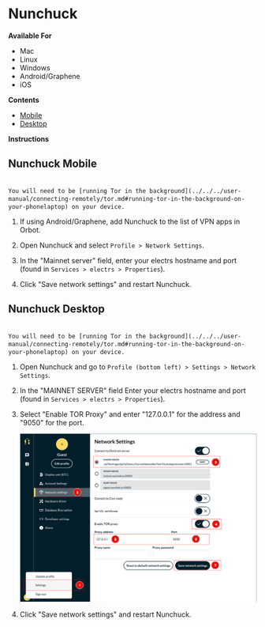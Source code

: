 # Nunchuck

**Available For**

- Mac
- Linux
- Windows
- Android/Graphene
- iOS

**Contents**

- [Mobile](#nunchuck-mobile)
- [Desktop](#nunchuck-desktop)

**Instructions**

## Nunchuck Mobile

```admonish note

You will need to be [running Tor in the background](../../../user-manual/connecting-remotely/tor.md#running-tor-in-the-background-on-your-phonelaptop) on your device.

```

1. If using Android/Graphene, add Nunchuck to the list of VPN apps in Orbot.

1. Open Nunchuck and select `Profile > Network Settings`.

1. In the "Mainnet server" field, enter your electrs hostname and port (found in `Services > electrs > Properties`).

1. Click "Save network settings" and restart Nunchuck.

## Nunchuck Desktop

```admonish note

You will need to be [running Tor in the background](../../../user-manual/connecting-remotely/tor.md#running-tor-in-the-background-on-your-phonelaptop) on your device.

```

1. Open Nunchuck and go to `Profile (bottom left) > Settings > Network Settings`.

1. In the "MAINNET SERVER" field Enter your electrs hostname and port (found in `Services > electrs > Properties`).

1. Select "Enable TOR Proxy" and enter "127.0.0.1" for the address and "9050" for the port.

   ![Nunchuk](./assets/nunchuk-desktop.png)

1. Click "Save network settings" and restart Nunchuck.
